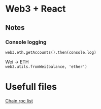 # Web3 + React

## Notes

### Console logging
`web3.eth.getAccounts().then(console.log)`


Wei -> ETH  
`web3.utils.fromWei(balance, 'ether')`


# Usefull files

[Chain rpc list](src/utils/chains.js)
